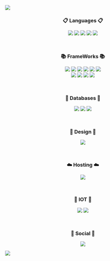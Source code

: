 <img src="https://capsule-render.vercel.app/api?type=waving&color=auto&height=200&section=header&text=Jun's&nbsp;Github!&fontSize=90" />


<h3 align="center"><b>📋 Languages 📋</b></h3>
<p align="center">
  
  <img src="https://img.shields.io/badge/html5-%23E34F26.svg?style=for-the-badge&logo=html5&logoColor=white" />
  <img src= "https://img.shields.io/badge/css3-%231572B6.svg?style=for-the-badge&logo=css3&logoColor=white" />
  <img src ="https://img.shields.io/badge/javascript-%23323330.svg?style=for-the-badge&logo=javascript&logoColor=%23F7DF1E)" />
  <img src = "https://img.shields.io/badge/python-3670A0?style=for-the-badge&logo=python&logoColor=ffdd54" />
  <img src = "https://img.shields.io/badge/c-%2300599C.svg?style=for-the-badge&logo=c&logoColor=white" />
</p>
</br>

<h3 align="center"><b>📚 FrameWorks 📚</b></h3>
<p align="center">
<img src = "https://img.shields.io/badge/react-%2320232a.svg?style=for-the-badge&logo=react&logoColor=%2361DAFB" />
<img src = "https://img.shields.io/badge/Next-black?style=for-the-badge&logo=next.js&logoColor=white" />
<img src = "https://img.shields.io/badge/node.js-6DA55F?style=for-the-badge&logo=node.js&logoColor=white" />
<img src = "https://img.shields.io/badge/django-%23092E20.svg?style=for-the-badge&logo=django&logoColor=white" />
<img src = "https://img.shields.io/badge/NPM-%23CB3837.svg?style=for-the-badge&logo=npm&logoColor=white" />
<img src = "https://img.shields.io/badge/bootstrap-%238511FA.svg?style=for-the-badge&logo=bootstrap&logoColor=white" />
</br>
<img src = "https://img.shields.io/badge/jquery-%230769AD.svg?style=for-the-badge&logo=jquery&logoColor=white" />
<img src = "https://img.shields.io/badge/opencv-%23white.svg?style=for-the-badge&logo=opencv&logoColor=white" />
<img src = "https://img.shields.io/badge/yarn-%232C8EBB.svg?style=for-the-badge&logo=yarn&logoColor=white" />
<img src= "https://img.shields.io/badge/Anaconda-%2344A833.svg?style=for-the-badge&logo=anaconda&logoColor=white"/>
</p>

</br>
<h3 align="center"><b>💾 Databases 💾</b></h3>
<p align="center">
<img src = "https://img.shields.io/badge/mysql-%2300f.svg?style=for-the-badge&logo=mysql&logoColor=white" />
<img src = "https://img.shields.io/badge/sqlite-%2307405e.svg?style=for-the-badge&logo=sqlite&logoColor=white" />
<img src = "https://img.shields.io/badge/Firebase-039BE5?style=for-the-badge&logo=Firebase&logoColor=white"/>
</p>


</br>

<h3 align="center"><b>🎨 Design 🎨</b></h3>
<p align="center">
 <img src= "https://img.shields.io/badge/figma-%23F24E1E.svg?style=for-the-badge&logo=figma&logoColor=white" />
</p>

</br>

<h3 align="center"><b>☁️ Hosting ☁️</b></h3>
<p align="center">
  <img src = "https://img.shields.io/badge/AWS-%23FF9900.svg?style=for-the-badge&logo=amazon-aws&logoColor=white)" />
</p>

</br>

<h3 align="center"><b>🥅 IOT 🥅</b></h3>
<p align="center">
  <img src = "https://img.shields.io/badge/-Arduino-00979D?style=for-the-badge&logo=Arduino&logoColor=white" />
  <img src = "https://img.shields.io/badge/-RaspberryPi-C51A4A?style=for-the-badge&logo=Raspberry-Pi" />
  
</p>

</br>

<h3 align="center"><b>💌 Social 💌 </b></h3>
<p align="center">
<a href="https://www.instagram.com/junsstory_"><img src="https://img.shields.io/badge/Instagram-%23E4405F.svg?style=for-the-badge&logo=Instagram&logoColor=white&link=https://www.instagram.com/junsstory_"/></a>
</p>

<!----![Anurag's github stats](https://github-readme-stats.vercel.app/api?username=TiranoPower&show_icons=true&theme=default)----->


<img src="https://capsule-render.vercel.app/api?type=waving&color=timeAuto&height=200&section=footer"/>
